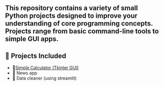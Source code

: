 ## This repository contains a variety of small Python projects designed to improve your understanding of core programming concepts. Projects range from basic command-line tools to simple GUI apps.


## 🔹 Projects Included

- 🧮[Simple Calculator (Tkinter GUI)](https://github.com/amansuren/python-mini-projects/tree/637f122491932bbbde7eb8c87ada9a44c5a60516/calculator_app)
- :newspaper: News app
- :floppy_disk: Data cleaner (using streamlit)


				
